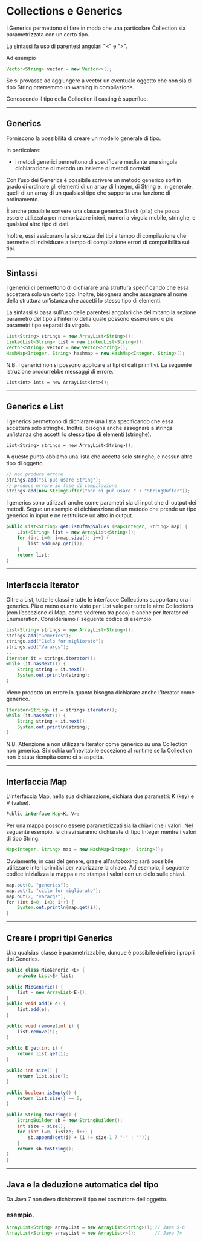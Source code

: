 # Collections e Generics


I Generics permettono di fare in modo che una particolare Collection sia parametrizzata con un certo tipo.

La sintassi fa uso di parentesi angolari "<" e ">".

Ad esempio

```java
Vector<String> vector = new Vector<>();
```

Se si provasse ad aggiungere a vector un eventuale oggetto che non sia di tipo String otterremmo un warning in compilazione.

Conoscendo il tipo della Collection il casting è superfluo.


---

## Generics

Forniscono la possibilità di creare un modello generale di tipo. 

In particolare:

* i metodi generici permettono di specificare mediante una singola dichiarazione di metodo un insieme di metodi correlati

Con l’uso dei Generics è possibile scrivere un metodo generico sort in grado di ordinare gli elementi di un array di Integer, di String e, in generale, quelli di un array di un qualsiasi tipo che supporta una funzione di ordinamento.

È anche possibile scrivere una classe generica Stack (pila) che possa essere utilizzata per memorizzare interi, numeri a virgola mobile, stringhe, e qualsiasi altro tipo di dati.

Inoltre, essi assicurano la sicurezza dei tipi a tempo di compilazione che permette di individuare a tempo di compilazione errori di compatibilità sui tipi.

---

## Sintassi

I generici ci permettono di dichiarare una struttura specificando che essa accetterà solo un certo tipo. Inoltre, bisognerà anche assegnare al nome della struttura un’istanza che accetti lo stesso tipo di elementi.

La sintassi si basa sull’uso delle parentesi angolari che delimitano la sezione parametro del tipo all’interno della quale possono esserci uno o più parametri tipo separati da virgola.

```java
List<String> strings = new ArrayList<String>();
LinkedList<String> list = new LinkedList<String>();
Vector<String> vector = new Vector<String>();
HashMap<Integer, String> hashmap = new HashMap<Integer, String>();
```

N.B. I generici non si possono applicare ai tipi di dati primitivi.
La seguente istruzione produrrebbe messaggi di errore.

```List<int> ints = new ArrayList<int>();```

---

## Generics e List

I generics permettono di dichiarare una lista specificando che essa accetterà solo stringhe. Inoltre, bisogna anche assegnare a strings un’istanza che accetti lo stesso tipo di elementi (stringhe).

```List<String> strings = new ArrayList<String>();```

A questo punto abbiamo una lista che accetta solo stringhe, e nessun altro tipo di oggetto.

```java
// non produce errore
strings.add("si può usare String");
// produce errore in fase di compilazione
strings.add(new StringBuffer("non si può usare " + "StringBuffer"));
```

I generics sono utilizzati anche come parametri sia di input che di output dei metodi. Segue un esempio di dichiarazione di un metodo che prende un tipo generico in input e ne restituisce un altro in output.

```java
public List<String> getListOfMapValues (Map<Integer, String> map) {
	List<String> list = new ArrayList<String>();
	for (int i=0; i<map.size(); i++) {
		list.add(map.get(i));
	}
	return list;
}
```
---

## Interfaccia Iterator
Oltre a List, tutte le classi e tutte le interfacce Collections supportano ora i generics. 
Più o meno quanto visto per List vale per tutte le altre Collections (con l’eccezione di Map, come vedremo tra poco) e anche per Iterator ed Enumeration.
Consideriamo il seguente codice di esempio.

```java
List<String> strings = new ArrayList<String>();
strings.add("Generics");
strings.add("Ciclo for migliorato");
strings.add("Varargs");
...
Iterator it = strings.iterator();
while (it.hasNext()) {
	String string = it.next();
	System.out.println(string);
}
```

Viene prodotto un errore in quanto bisogna dichiarare anche l’Iterator come generico.

```java
Iterator<String> it = strings.iterator();
while (it.hasNext()) {
	String string = it.next();
	System.out.println(string);
}
```

N.B. Attenzione a non utilizzare Iterator come generico su una Collection non generica. 
Si rischia un’inevitabile eccezione al runtime se la Collection non è stata riempita come ci si aspetta.

---

## Interfaccia Map
L’interfaccia Map, nella sua dichiarazione, dichiara due parametri: K (key) e V (value). 

```java
Public interface Map<K, V>;
```

Per una mappa possono essere parametrizzati sia la chiavi che i valori. Nel seguente esempio, le chiavi saranno dichiarate di tipo Integer mentre i valori di tipo String.

```java
Map<Integer, String> map = new HashMap<Integer, String>();
```
Ovviamente, in casi del genere, grazie all’autoboxing sarà possibile utilizzare interi primitivi per valorizzare la chiave. Ad esempio, il seguente codice inizializza la mappa e ne stampa i valori con un ciclo sulle chiavi.

```java
map.put(0, "generics");
map.put(1, "ciclo for migliorato");
map.out(2, "varargs");
for (int i=0; i<3; i++) {
	System.out.println(map.get(i));
}
```

---

## Creare i propri tipi Generics

Una qualsiasi classe è parametrizzabile, dunque è possibile definire i propri tipi Generics.

```java
public class MioGeneric <E> {
	private List<E> list;
	
public MioGeneric() {
	list = new ArrayList<E>();
}
public void add(E e) {
	list.add(e);
}

public void remove(int i) {
	list.remove(i);
}

public E get(int i) {
	return list.get(i);
}

public int size() {
	return list.size();
}

public boolean isEmpty() {
	return list.size() == 0;
}

public String toString() {
	StringBuilder sb = new StringBuilder();
	int size = size();
	for (int i=0; i<size; i++) {
		sb.append(get(i) + (i != size-1 ? "-" : ""));
	}
	return sb.toString();
}
}
```
---
## Java e la deduzione automatica del tipo

Da Java 7 non devo dichiarare il tipo nel costruttore dell'oggetto.

### esempio.

```java
ArrayList<String> arrayList = new ArrayList<String>(); // Java 5-6
ArrayList<String> arrayList = new ArrayList<>();       // Java 7+
```